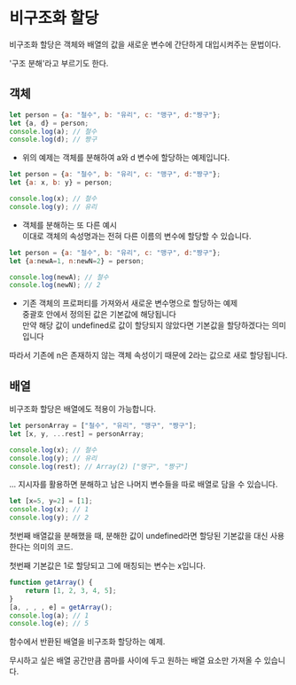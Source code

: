 # 비구조화 할당
비구조화 할당은 객체와 배열의 값을 새로운 변수에 간단하게 대입시켜주는 문법이다.

'구조 분해'라고 부르기도 한다.

## 객체

```js
let person = {a: "철수", b: "유리", c: "맹구", d:"짱구"};
let {a, d} = person;
console.log(a); // 철수
console.log(d); // 짱구
``` 
- 위의 예제는 객체를 분해하여 a와 d 변수에 할당하는 예제입니다.

 
```js
let person = {a: "철수", b: "유리", c: "맹구", d:"짱구"};
let {a: x, b: y} = person;

console.log(x); // 철수
console.log(y); // 유리
``` 
- 객체를 분해하는 또 다른 예시   
   이대로 객체의 속성명과는 전혀 다른 이름의 변수에 할당할 수 있습니다.

 
```js
let person = {a: "철수", b: "유리", c: "맹구", d:"짱구"};
let {a:newA=1, n:newN=2} = person;

console.log(newA); // 철수
console.log(newN); // 2
```
- 기존 객체의 프로퍼티를 가져와서 새로운 변수명으로 할당하는 예제   
중괄호 안에서 정의된 값은 기본값에 해당됩니다   
만약 해당 값이 undefined로 값이 할당되지 않았다면 기본값을 할당하겠다는 의미입니다   
    
따라서 기존에 n은 존재하지 않는 객체 속성이기 때문에 2라는 값으로 새로 할당됩니다.   
   
## 배열
비구조화 할당은 배열에도 적용이 가능합니다.
```js
let personArray = ["철수", "유리", "맹구", "짱구"];
let [x, y, ...rest] = personArray;

console.log(x); // 철수
console.log(y); // 유리
console.log(rest); // Array(2) ["맹구", "짱구"] 
```
... 지시자를 활용하면 분해하고 남은 나머지 변수들을 따로 배열로 담을 수 있습니다.

 
```js
let [x=5, y=2] = [1];
console.log(x); // 1
console.log(y); // 2
```
첫번째 배열값을 분해했을 때, 분해한 값이 undefined라면 할당된 기본값을 대신 사용한다는 의미의 코드.

첫번째 기본값은 1로 할당되고 그에 매칭되는 변수는 x입니다.

 
```js
function getArray() {
    return [1, 2, 3, 4, 5];
}
[a, , , , e] = getArray();
console.log(a); // 1
console.log(e); // 5
```
함수에서 반환된 배열을 비구조화 할당하는 예제.

무시하고 싶은 배열 공간만큼 콤마를 사이에 두고 원하는 배열 요소만 가져올 수 있습니다.
